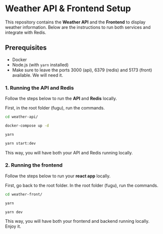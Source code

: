 # Weather API & Frontend Setup

This repository contains the **Weather API** and the **Frontend** to display weather information. Below are the instructions to run both services and integrate with Redis.

## Prerequisites

- Docker
- Node.js (with `yarn` installed)
- Make sure to leave the ports 3000 (api), 6379 (redis) and 5173 (front) available. We will need it.

### 1. Running the API and Redis

Follow the steps below to run the **API** and **Redis** locally.

First, in the root folder (fugu), run the commands.

```bash
cd weather-api/
```

```bash
docker-compose up -d
```

```bash
yarn
```

```bash
yarn start:dev
```

This way, you will have both your API and Redis running locally.

### 2. Running the frontend

Follow the steps below to run your **react app** locally.

First, go back to the root folder. In the root folder (fugu), run the commands.

```bash
cd weather-front/
```

```bash
yarn
```

```bash
yarn dev
```

This way, you will have both your frontend and backend running locally. Enjoy it.
